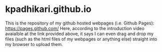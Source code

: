 # kpadhikari.github.io
This is the repository of my github hosted webpages (i.e. Github Pages): https://pages.github.com/
Here, according to the introduction video avaialble at the link provided above, it says I can even drag and drop my files (such as the html files of my webpages or anything else) straight into my browser to upload them.
